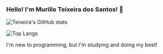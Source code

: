 
### Hello! I'm Murillo Teixeira dos Santos! 👋

![Teixeira's GitHub stats](https://github-readme-stats.vercel.app/api?username=devteixeirasantos&theme=nightowl&show_icons=true)

![Top Langs](https://github-readme-stats.vercel.app/api/top-langs/?username=devteixeirasantos&hide_progress=true)

I'm new to programming, but I'm studying and doing my best!
